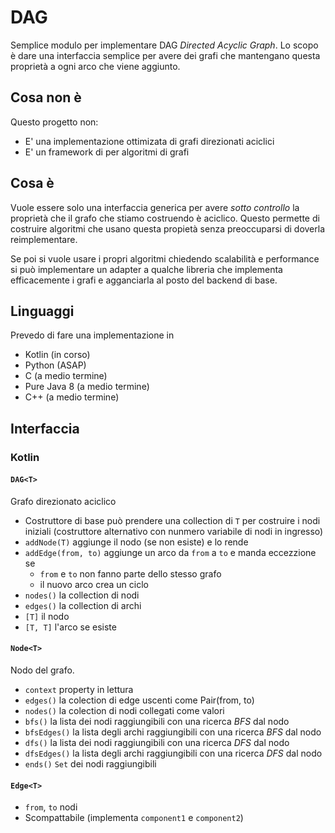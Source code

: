 # DAG

Semplice modulo per implementare DAG *Directed Acyclic Graph*. Lo scopo è dare una interfaccia semplice
per avere dei grafi che mantengano questa proprietà a ogni arco che viene aggiunto.

## Cosa **non è**

Questo progetto non:

* E' una implementazione ottimizata di grafi direzionati aciclici
* E' un framework di per algoritmi di grafi

## Cosa è

Vuole essere solo una interfaccia generica per avere *sotto controllo* la proprietà che il grafo che stiamo 
costruendo è aciclico. Questo permette di costruire algoritmi che usano questa propietà senza preoccuparsi
di doverla reimplementare.

Se poi si vuole usare i propri algoritmi chiedendo scalabilità e performance si può implementare un adapter
a qualche libreria che implementa efficacemente i grafi e agganciarla al posto del backend
di base.

## Linguaggi

Prevedo di fare una implementazione in 

* Kotlin (in corso)
* Python (ASAP)
* C (a medio termine)
* Pure Java 8 (a medio termine)
* C++ (a medio termine)

## Interfaccia

### Kotlin

#### `DAG<T>`

Grafo direzionato aciclico

* Costruttore di base può prendere una collection di `T` per costruire i nodi iniziali (costruttore alternativo 
con nunmero variabile di nodi in ingresso)
* `addNode(T)` aggiunge il nodo (se non esiste) e lo rende
* `addEdge(from, to)` aggiunge un arco da `from` a `to` e manda eccezzione se 
  * `from` e `to` non fanno parte dello stesso grafo
  * il nuovo arco crea un ciclo
* `nodes()` la collection di nodi
* `edges()` la collection di archi
* `[T]` il nodo
* `[T, T]` l'arco se esiste

#### `Node<T>`

Nodo del grafo.

* `context` property in lettura
* `edges()` la colection di edge uscenti come Pair(from, to)
* `nodes()` la colection di nodi collegati come valori
* `bfs()` la lista dei nodi raggiungibili con una ricerca *BFS* dal nodo
* `bfsEdges()` la lista degli archi raggiungibili con una ricerca *BFS* dal nodo
* `dfs()` la lista dei nodi raggiungibili con una ricerca *DFS* dal nodo
* `dfsEdges()` la lista degli archi raggiungibili con una ricerca *DFS* dal nodo
* `ends()` `Set` dei nodi raggiungibili

#### `Edge<T>`

* `from`, `to` nodi
* Scompattabile (implementa `component1` e `component2`)

